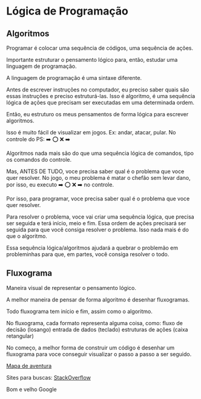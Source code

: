 # Lógica de Programação

## Algoritmos

Programar é colocar uma sequência de códigos, uma sequência de ações.

Importante estruturar o pensamento lógico para, então, estudar uma linguagem de programação.

A linguagem de programação é uma sintaxe diferente.

Antes de escrever instruções no computador, eu preciso saber quais são essas instruções e preciso estruturá-las. Isso é algoritmo, é uma sequência lógica de ações que precisam ser executadas em uma determinada ordem. 

Então, eu estruturo os meus pensamentos de forma lógica para escrever algoritmos.

Isso é muito fácil de visualizar em jogos. Ex: andar, atacar, pular. No controle do PS: ➡️ ⭕️ ❌ ➡️

Algoritmos nada mais são do que uma sequência lógica de comandos, tipo os comandos do controle. 

Mas, ANTES DE TUDO, voce precisa saber qual é o problema que voce quer resolver. No jogo, o meu problema é matar o chefão sem levar dano, por isso, eu executo ➡️ ⭕️ ❌ ➡️ no controle. 

Por isso, para programar, voce precisa saber qual é o problema que voce quer resolver. 

Para resolver o problema, voce vai criar uma sequência lógica, que precisa ser seguida e terá início, meio e fim. Essa ordem de ações precisará ser seguida para que você consiga resolver o problema. Isso nada mais é do que o algoritmo. 

Essa sequência lógica/algoritmos ajudará a quebrar o problemão em probleminhas para que, em partes, você consiga resolver o todo. 


## Fluxograma

Maneira visual de representar o pensamento lógico.

A melhor maneira de pensar de forma algoritmo é desenhar fluxogramas. 

Todo fluxograma tem início e fim, assim como o algoritmo.

No fluxograma, cada formato representa alguma coisa, como: 
fluxo de decisão (losango)
entrada de dados (teclado)
estruturas de ações (caixa retangular)

No começo, a melhor forma de construir um código é desenhar um fluxograma para voce conseguir visualizar o passo a passo a ser seguido. 

[Mapa de aventura](https://helpful-jump-17b.notion.site/Algoritmos-fd3cb94523b142d08b983d456e94668c)

Sites para buscas:
[StackOverflow](https://stackoverflow.com/)

Bom e velho Google